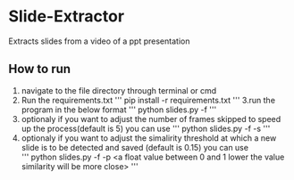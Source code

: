 # Slide-Extractor
Extracts slides from a video of a ppt presentation
## How to run
1. navigate to the file directory through terminal or cmd
2. Run the requirements.txt
'''
pip install -r requirements.txt
'''
3.run the program in the below format
'''
python slides.py <videopath> -f <output folder name> 
'''
4. optionaly if you want to adjust the number of frames skipped to speed up the process(default is 5) you can use
'''
python slides.py <videopath> -f <output folder name> -s <number of frames to be skipped>
'''
5. optionaly if you want to adjust the simalirity threshold at which a new slide is to be detected and saved (default is 0.15) you can use  
'''
python slides.py <videopath> -f <output folder name> -p <a float value between 0 and 1 lower the value similarity will be more close>
'''
